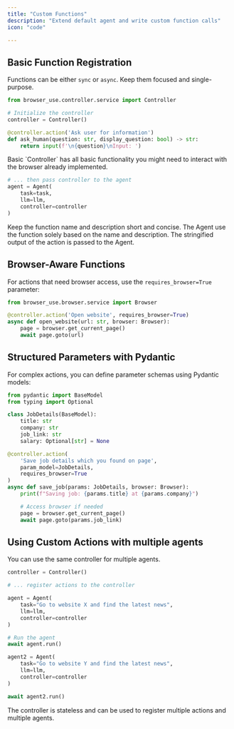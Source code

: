 ```yaml
---
title: "Custom Functions"
description: "Extend default agent and write custom function calls"
icon: "code"

---
```


## Basic Function Registration

Functions can be either `sync` or `async`. Keep them focused and single-purpose.

```python
from browser_use.controller.service import Controller

# Initialize the controller
controller = Controller()

@controller.action('Ask user for information')
def ask_human(question: str, display_question: bool) -> str:
    return input(f'\n{question}\nInput: ')
```

<Note>
  Basic `Controller` has all basic functionality you might need to interact with
  the browser already implemented.
</Note>

```python
# ... then pass controller to the agent
agent = Agent(
    task=task,
    llm=llm,
    controller=controller
)
```

<Note>
  Keep the function name and description short and concise. The Agent use the
  function solely based on the name and description. The stringified output of
  the action is passed to the Agent.
</Note>

## Browser-Aware Functions

For actions that need browser access, use the `requires_browser=True` parameter:

```python
from browser_use.browser.service import Browser

@controller.action('Open website', requires_browser=True)
async def open_website(url: str, browser: Browser):
    page = browser.get_current_page()
    await page.goto(url)
```

## Structured Parameters with Pydantic

For complex actions, you can define parameter schemas using Pydantic models:

```python
from pydantic import BaseModel
from typing import Optional

class JobDetails(BaseModel):
    title: str
    company: str
    job_link: str
    salary: Optional[str] = None

@controller.action(
    'Save job details which you found on page',
    param_model=JobDetails,
    requires_browser=True
)
async def save_job(params: JobDetails, browser: Browser):
    print(f"Saving job: {params.title} at {params.company}")

    # Access browser if needed
    page = browser.get_current_page()
    await page.goto(params.job_link)
```

## Using Custom Actions with multiple agents

You can use the same controller for multiple agents.

```python
controller = Controller()

# ... register actions to the controller

agent = Agent(
    task="Go to website X and find the latest news",
    llm=llm,
    controller=controller
)

# Run the agent
await agent.run()

agent2 = Agent(
    task="Go to website Y and find the latest news",
    llm=llm,
    controller=controller
)

await agent2.run()
```

<Note>
  The controller is stateless and can be used to register multiple actions and
  multiple agents.
</Note>